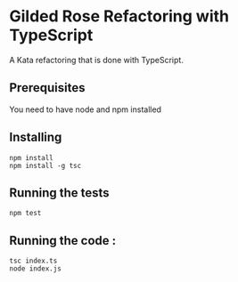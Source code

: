 
Gilded Rose Refactoring with TypeScript
================================

A Kata refactoring that is done with TypeScript.

## Prerequisites

You need to have node and npm installed

## Installing

```
npm install
npm install -g tsc
```

## Running the tests
```
npm test
```

## Running the code :
```
tsc index.ts
node index.js
```
